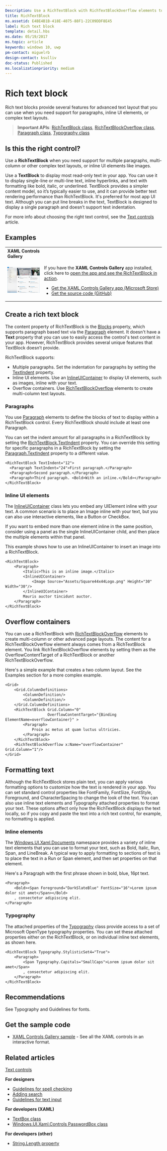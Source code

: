 ```yaml
---
Description: Use a RichTextBlock with RichTextBlockOverflow elements to create advanced text layouts.
title: RichTextBlock
ms.assetid: E4BE4B1B-418E-4075-88F1-22C09DDF8E45
label: Rich text block
template: detail.hbs
ms.date: 05/19/2017
ms.topic: article
keywords: windows 10, uwp
pm-contact: miguelrb
design-contact: ksulliv
doc-status: Published
ms.localizationpriority: medium
---
```

# Rich text block

 

Rich text blocks provide several features for advanced text layout that you can use when you need support for paragraphs, inline UI elements, or complex text layouts.

> **Important APIs**: [RichTextBlock class](https://docs.microsoft.com/uwp/api/Windows.UI.Xaml.Controls.RichTextBlock), [RichTextBlockOverflow class](https://docs.microsoft.com/uwp/api/Windows.UI.Xaml.Controls.RichTextBlockOverflow), [Paragraph class](https://docs.microsoft.com/uwp/api/Windows.UI.Xaml.Documents.Paragraph), [Typography class](https://docs.microsoft.com/uwp/api/Windows.UI.Xaml.Documents.Typography)

## Is this the right control?

Use a **RichTextBlock** when you need support for multiple paragraphs, multi-column or other complex text layouts, or inline UI elements like images.

Use a **TextBlock** to display most read-only text in your app. You can use it to display single-line or multi-line text, inline hyperlinks, and text with formatting like bold, italic, or underlined. TextBlock provides a simpler content model, so it’s typically easier to use, and it can provide better text rendering performance than RichTextBlock. It's preferred for most app UI text. Although you can put line breaks in the text, TextBlock is designed to display a single paragraph and doesn’t support text indentation.

For more info about choosing the right text control, see the [Text controls](text-controls.md) article.

## Examples

<table>
<th align="left">XAML Controls Gallery<th>
<tr>
<td><img src="images/xaml-controls-gallery-sm.png" alt="XAML controls gallery"></img></td>
<td>
    <p>If you have the <strong style="font-weight: semi-bold">XAML Controls Gallery</strong> app installed, click here to <a href="xamlcontrolsgallery:/item/RichTextBlock">open the app and see the RichTextBlock in action</a>.</p>
    <ul>
    <li><a href="https://www.microsoft.com/store/productId/9MSVH128X2ZT">Get the XAML Controls Gallery app (Microsoft Store)</a></li>
    <li><a href="https://github.com/Microsoft/Xaml-Controls-Gallery">Get the source code (GitHub)</a></li>
    </ul>
</td>
</tr>
</table>

## Create a rich text block

The content property of RichTextBlock is the [Blocks](https://docs.microsoft.com/uwp/api/windows.ui.xaml.controls.richtextblock.blocks) property, which supports paragraph based text via the [Paragraph](https://docs.microsoft.com/uwp/api/Windows.UI.Xaml.Documents.Paragraph) element. It doesn't have a **Text** property that you can use to easily access the control's text content in your app. However, RichTextBlock provides several unique features that TextBlock doesn’t provide. 

RichTextBlock supports:
- Multiple paragraphs. Set the indentation for paragraphs by setting the [TextIndent](https://docs.microsoft.com/uwp/api/windows.ui.xaml.controls.richtextblock.textindent) property.
- Inline UI elements. Use an [InlineUIContainer](https://docs.microsoft.com/uwp/api/Windows.UI.Xaml.Documents.InlineUIContainer) to display UI elements, such as images, inline with your text.
- Overflow containers. Use [RichTextBlockOverflow](https://docs.microsoft.com/uwp/api/Windows.UI.Xaml.Controls.RichTextBlockOverflow) elements to create multi-column text layouts.

### Paragraphs

You use [Paragraph](https://docs.microsoft.com/uwp/api/Windows.UI.Xaml.Documents.Paragraph) elements to define the blocks of text to display within a RichTextBlock control. Every RichTextBlock should include at least one Paragraph. 

You can set the indent amount for all paragraphs in a RichTextBlock by setting the [RichTextBlock.TextIndent](https://docs.microsoft.com/uwp/api/windows.ui.xaml.controls.richtextblock.textindent) property. You can override this setting for specific paragraphs in a RichTextBlock by setting the [Paragraph.TextIndent](https://docs.microsoft.com/uwp/api/windows.ui.xaml.documents.paragraph.textindent) property to a different value.

```xaml
<RichTextBlock TextIndent="12">
  <Paragraph TextIndent="24">First paragraph.</Paragraph>
  <Paragraph>Second paragraph.</Paragraph>
  <Paragraph>Third paragraph. <Bold>With an inline.</Bold></Paragraph>
</RichTextBlock>
```

### Inline UI elements

The [InlineUIContainer](https://docs.microsoft.com/uwp/api/Windows.UI.Xaml.Documents.InlineUIContainer) class lets you embed any UIElement inline with your text. A common scenario is to place an Image inline with your text, but you can also use interactive elements, like a Button or CheckBox.

If you want to embed more than one element inline in the same position, consider using a panel as the single InlineUIContainer child, and then place the multiple elements within that panel.

This example shows how to use an InlineUIContainer to insert an image into a RichTextBlock. 

```xaml
<RichTextBlock>
    <Paragraph>
        <Italic>This is an inline image.</Italic>
        <InlineUIContainer>
            <Image Source="Assets/Square44x44Logo.png" Height="30" Width="30"/>
        </InlineUIContainer>
        Mauris auctor tincidunt auctor.
    </Paragraph>
</RichTextBlock>
```

## Overflow containers

You can use a RichTextBlock with [RichTextBlockOverflow](https://docs.microsoft.com/uwp/api/Windows.UI.Xaml.Controls.RichTextBlockOverflow) elements to create multi-column or other advanced page layouts. The content for a RichTextBlockOverflow element always comes from a RichTextBlock element. You link RichTextBlockOverflow elements by setting them as the OverflowContentTarget of a RichTextBlock or another RichTextBlockOverflow.

Here's a simple example that creates a two column layout. See the Examples section for a more complex example.

```xaml
<Grid>
    <Grid.ColumnDefinitions>
        <ColumnDefinition/>
        <ColumnDefinition/>
    </Grid.ColumnDefinitions>
    <RichTextBlock Grid.Column="0" 
                   OverflowContentTarget="{Binding ElementName=overflowContainer}" >
        <Paragraph>
            Proin ac metus at quam luctus ultricies.
        </Paragraph>
    </RichTextBlock>
    <RichTextBlockOverflow x:Name="overflowContainer" Grid.Column="1"/>
</Grid>
```

## Formatting text

Although the RichTextBlock stores plain text, you can apply various formatting options to customize how the text is rendered in your app. You can set standard control properties like FontFamily, FontSize, FontStyle, Foreground, and CharacterSpacing to change the look of the text. You can also use inline text elements and Typography attached properties to format your text. These options affect only how the RichTextBlock displays the text locally, so if you copy and paste the text into a rich text control, for example, no formatting is applied.

### Inline elements

The [Windows.UI.Xaml.Documents](https://docs.microsoft.com/uwp/api/Windows.UI.Xaml.Documents) namespace provides a variety of inline text elements that you can use to format your text, such as Bold, Italic, Run, Span, and LineBreak. A typical way to apply formatting to sections of text is to place the text in a Run or Span element, and then set properties on that element.

Here's a Paragraph with the first phrase shown in bold, blue, 16pt text.

```xaml
<Paragraph>
    <Bold><Span Foreground="DarkSlateBlue" FontSize="16">Lorem ipsum dolor sit amet</Span></Bold>
    , consectetur adipiscing elit.
</Paragraph>
```

### Typography

The attached properties of the [Typography](https://docs.microsoft.com/uwp/api/Windows.UI.Xaml.Documents.Typography) class provide access to a set of Microsoft OpenType typography properties. You can set these attached properties either on the RichTextBlock, or on individual inline text elements, as shown here.

```xaml
<RichTextBlock Typography.StylisticSet4="True">
    <Paragraph>
        <Span Typography.Capitals="SmallCaps">Lorem ipsum dolor sit amet</Span>
        , consectetur adipiscing elit.
    </Paragraph>
</RichTextBlock>
```

## Recommendations

See Typography and Guidelines for fonts.

## Get the sample code

- [XAML Controls Gallery sample](https://github.com/Microsoft/Xaml-Controls-Gallery) - See all the XAML controls in an interactive format.

## Related articles

[Text controls](text-controls.md)

**For designers**
- [Guidelines for spell checking](text-controls.md)
- [Adding search](https://docs.microsoft.com/previous-versions/windows/apps/hh465231(v=win.10))
- [Guidelines for text input](text-controls.md)

**For developers (XAML)**
- [TextBox class](https://docs.microsoft.com/uwp/api/Windows.UI.Xaml.Controls.TextBox)
- [Windows.UI.Xaml.Controls PasswordBox class](https://docs.microsoft.com/uwp/api/Windows.UI.Xaml.Controls.PasswordBox)


**For developers (other)**
- [String.Length property](https://docs.microsoft.com/dotnet/api/system.string.length#System_String_Length)
